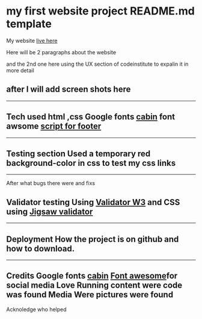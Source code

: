 # my first website project README.md template 
My website [live here](https://)

Here will be 2 paragraphs about the website 

and the 2nd one here using the UX section of codeinstitute to expalin it in more detail

after I will add screen shots here 
--------------------------------------
---------------------------------------

Tech used 
html ,css
Google fonts [cabin](https://fonts.google.com/specimen/Cabin?query=cabin)
font awsome [script for footer](https://fontawesome.com/kits/0f96215e04/use)
-------------
---------------
Testing section
Used a temporary red background-color in css to test my css links
-----------------------
-----------------------------
After what bugs there were and fixs

Validator testing
Using [Validator W3](https://validator.w3.org/)
and CSS using [Jigsaw validator](https://jigsaw.w3.org/css-validator/)
-----------------------------------
-----------------------------
Deployment
How the project is on github and how to download.
-----------
-------------
Credits 
Google fonts [cabin](https://fonts.google.com/specimen/Cabin?query=cabin)
[Font awesome](https://fontawesome.com/kits/0f96215e04/use)for social media
Love Running
content were code was found 
Media
Were pictures were found 
------
Acknoledge who helped 


